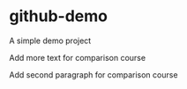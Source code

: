 # github-demo
A simple demo project

Add more text for comparison course

Add second paragraph for comparison course